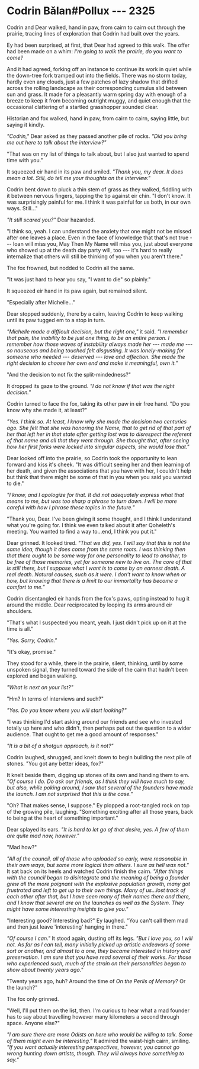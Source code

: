 # Codrin Bălan#Pollux --- 2325

Codrin and Dear walked, hand in paw, from cairn to cairn out through the prairie, tracing lines of exploration that Codrin had built over the years.

Ey had been surprised, at first, that Dear had agreed to this walk. The offer had been made on a whim: *I'm going to walk the prairie, do you want to come?*

And it had agreed, forking off an instance to continue its work in quiet while the down-tree fork tramped out into the fields. There was no storm today, hardly even any clouds, just a few patches of lazy shadow that drifted across the rolling landscape as their corresponding cumulus slid between sun and grass. It made for a pleasantly warm spring day with enough of a breeze to keep it from becoming outright muggy, and quiet enough that the occasional clattering of a startled grasshopper sounded clear.

Historian and fox walked, hand in paw, from cairn to cairn, saying little, but saying it kindly.

*"Codrin,"* Dear asked as they passed another pile of rocks. *"Did you bring me out here to talk about the interview?"*

"That was on my list of things to talk about, but I also just wanted to spend time with you."

It squeezed eir hand in its paw and smiled. *"Thank you, my dear. It does mean a lot. Still, do tell me your thoughts on the interview."*

Codrin bent down to pluck a thin stem of grass as they walked, fiddling with it between nervous fingers, tapping the tip against eir chin. "I don't know. It was surprisingly painful for me. I think it was painful for us both, in our own ways. Still..."

*"It still scared you?"* Dear hazarded.

"I think so, yeah. I can understand the anxiety that one might not be missed after one leaves a place. Even in the face of knowledge that that's not true --- Ioan will miss you, May Then My Name will miss you, just about everyone who showed up at the death day party will, too --- it's hard to really internalize that others will still be thinking of you when you aren't there."

The fox frowned, but nodded to Codrin all the same.

"It was just hard to hear you say, "I want to die" so plainly."

It squeezed eir hand in its paw again, but remained silent.

"Especially after Michelle..."

Dear stopped suddenly, there by a cairn, leaving Codrin to keep walking until its paw tugged em to a stop in turn.

*"Michelle made a difficult decision, but the right one,"* it said. *"I remember that pain, the inability to be just one thing, to be an entire person. I remember how those waves of instability always made her --- made me --- so nauseous and being touched felt disgusting. It was lonely-making for someone who needed --- deserved --- love and affection. She made the right decision to choose her own end and make it meaningful, own it."*

"And the decision to not fix the split-mindedness?"

It dropped its gaze to the ground. *"I do not know if that was the right decision."*

Codrin turned to face the fox, taking its other paw in eir free hand. "Do you know why she made it, at least?"

*"Yes. I think so. At least, I know why she made the decision two centuries ago. She felt that she was honoring the Name, that to get rid of that part of her that left her in that state after getting lost was to disrespect the referent of that name and all that they went through. She thought that, after seeing how her first forks were locked into singular aspects, she would lose that."*

Dear looked off into the prairie, so Codrin took the opportunity to lean forward and kiss it's cheek. "It was difficult seeing her and then learning of her death, and given the associations that you have with her, I couldn't help but think that there might be some of that in you when you said you wanted to die."

*"I know, and I apologize for that. It did not adequately express what that means to me, but was too sharp a phrase to turn down. I will be more careful with how I phrase these topics in the future."*

"Thank you, Dear. I've been giving it some thought, and I think I understand what you're going for. I think we even talked about it after Qoheleth's meeting. You wanted to find a way to...end, I think you put it."

Dear grinned. It looked tired. *"That we did, yes. I will say that this is not the same idea, though it does come from the same roots. I was thinking then that there ought to be some way for one personality to lead to another, to be free of those memories, yet for someone new to live on. The core of that is still there, but I suppose what I want is to come by an earnest death. A real death. Natural causes, such as it were. I don't want to know when or how, but knowing that there is a limit to our immortality has become a comfort to me."*

Codrin disentangled eir hands from the fox's paws, opting instead to hug it around the middle. Dear reciprocated by looping its arms around eir shoulders.

"That's what I suspected you meant, yeah. I just didn't pick up on it at the time is all."

*"Yes. Sorry, Codrin."*

"It's okay, promise."

They stood for a while, there in the prairie, silent, thinking, until by some unspoken signal, they turned toward the side of the cairn that hadn't been explored and began walking.

*"What is next on your list?"*

"Hm? In terms of interviews and such?"

*"Yes. Do you know where you will start looking?"*

"I was thinking I'd start asking around our friends and see who invested totally up here and who didn't, then perhaps put out the question to a wider audience. That ought to get me a good amount of responses."

*"It is a bit of a shotgun approach, is it not?"*

Codrin laughed, shrugged, and knelt down to begin building the next pile of stones. "You got any better ideas, fox?"

It knelt beside them, digging up stones of its own and handing them to em. *"Of course I do. Do ask our friends, as I think they will have much to say, but also, while poking around, I saw that several of the founders have made the launch. I am not surprised that this is the case."*

"Oh? That makes sense, I suppose." Ey plopped a root-tangled rock on top of the growing pile, laughing. "Something exciting after all those years, back to being at the heart of something important."

Dear splayed its ears. *"It is hard to let go of that desire, yes. A few of them are quite mad now, however."*

"Mad how?"

*"All of the council, all of those who uploaded so early, were reasonable in their own ways, but some more logical than others. I sure as hell was not."* It sat back on its heels and watched Codrin finish the cairn. *"After things with the council began to disintegrate and the meaning of being a founder grew all the more poignant with the explosive population growth, many got frustrated and left to get up to their own things. Many of us...lost track of each other after that, but I have seen many of their names there and there, and I know that several are on the launches as well as the System. They might have some interesting insights to give you."*

"Interesting good? Interesting bad?" Ey laughed. "You can't call them mad and then just leave 'interesting' hanging in there."

*"Of course I can."* It stood again, dusting off its legs. *"But I love you, so I will not. As far as I can tell, many initially picked up artistic endeavors of some sort or another, and almost to a one, they became interested in history and preservation. I am sure that you have read several of their works. For those who experienced such, much of the strain on their personalities began to show about twenty years ago."*

"Twenty years ago, huh? Around the time of *On the Perils of Memory*? Or the launch?"

The fox only grinned.

"Well, I'll put them on the list, then. I'm curious to hear what a mad founder has to say about travelling however many kilometers a second through space. Anyone else?"

*"I am sure there are more Odists on here who would be willing to talk. Some of them might even be interesting."* It admired the waist-high cairn, smiling. *"If you want actually interesting perspectives, however, you cannot go wrong hunting down artists, though. They will always have something to say."*
